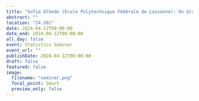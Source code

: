 ```yaml
---
title: "Sofia Olhede (École Polytechnique Fédérale de Lausanne): On Graph Limits as Models for Interaction Data"
abstract: ""
location: "24.S01"
date: 2024-04-12T00:00:00
date_end: 2024-04-12T00:00:00
all_day: false
event: Statistics Seminar
event_url: ""
publishDate: 2024-04-12T00:00:00
draft: false
featured: false
image:
  filename: "seminar.png"
  focal_point: Smart
  preview_only: false
---
```

